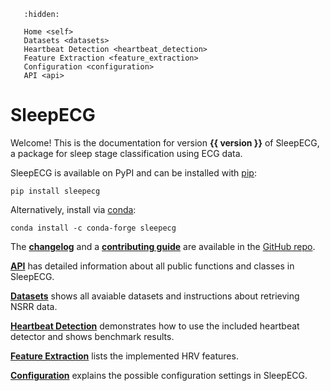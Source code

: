 ```{toctree}
   :hidden:

   Home <self>
   Datasets <datasets>
   Heartbeat Detection <heartbeat_detection>
   Feature Extraction <feature_extraction>
   Configuration <configuration>
   API <api>
```

# SleepECG
Welcome! This is the documentation for version **{{ version }}** of SleepECG, a package for sleep stage classification using ECG data.

SleepECG is available on PyPI and can be installed with [pip](https://pip.pypa.io/en/stable/):
```
pip install sleepecg
```
Alternatively, install via [conda](https://docs.conda.io/en/latest/):
```
conda install -c conda-forge sleepecg
```

The [**changelog**](https://github.com/cbrnr/sleepecg/blob/main/CHANGELOG.md) and a [**contributing guide**](https://github.com/cbrnr/sleepecg/blob/main/CONTRIBUTING.md) are available in the [GitHub repo](https://github.com/cbrnr/sleepecg).

[**API**](./api) has detailed information about all public functions and classes in SleepECG.

[**Datasets**](./datasets) shows all avaiable datasets and instructions about retrieving NSRR data.

[**Heartbeat Detection**](./heartbeat_detection) demonstrates how to use the included heartbeat detector and shows benchmark results.

[**Feature Extraction**](./feature_extraction) lists the implemented HRV features.

[**Configuration**](./configuration) explains the possible configuration settings in SleepECG.

